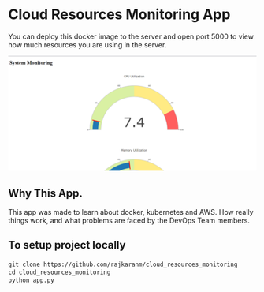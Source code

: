 # Cloud Resources Monitoring App

You can deploy this docker image to the server and open port 5000 to view how much resources you are using in the server.

![project img](https://github.com/rajkaranm/cloud_resources_monitoring/blob/Main/img/cloud_monitoring.png)

## Why This App.
This app was made to learn about docker, kubernetes and AWS. How really things work, and what problems are faced by the DevOps Team members.

## To setup project locally
```
git clone https://github.com/rajkaranm/cloud_resources_monitoring
cd cloud_resources_monitoring
python app.py
```